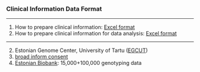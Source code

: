 ### Clinical Information Data Format
---------
1. How to prepare clinical information: [Excel format](41586_2019_1272_MOESM2_ESM.xlsx)
2. How to prepare clinical information for data analysis: [Excel format](DataAnalysis_Saminfo_Example.xlsx)
---------


2. Estonian Genome Center, University of Tartu ([EGCUT](EGCUT.Biobank.pdf)) 
3. [broad inform consent](gene_donor_consent_form.pdf)
4. [Estonian Biobank](https://www.geenivaramu.ee/en/access-biobank): 15,000+100,000 genotyping data
